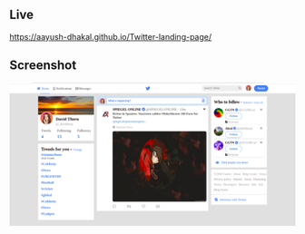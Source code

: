 ## Live
https://aayush-dhakal.github.io/Twitter-landing-page/

## Screenshot

![image](https://github.com/aayush-dhakal/Twitter-landing-page/blob/master/preview.png?raw=true)
